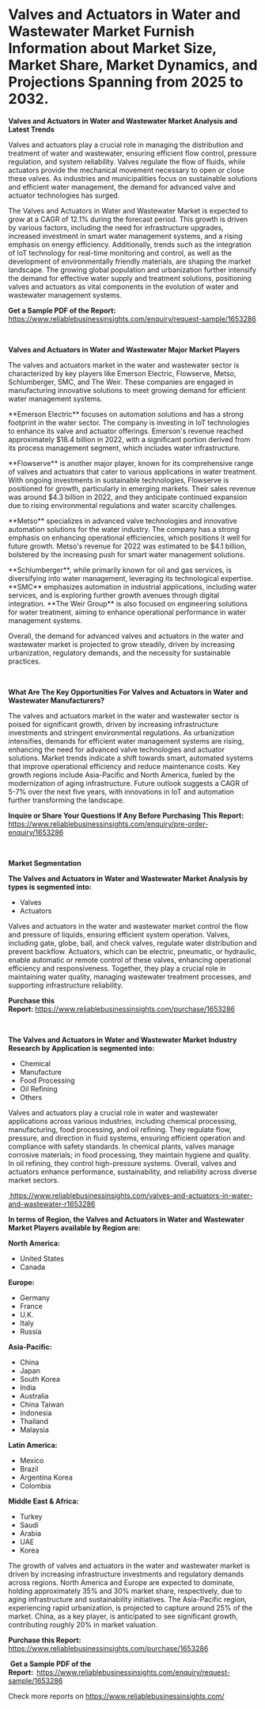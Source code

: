 <p><h1>Valves and Actuators in Water and Wastewater Market Furnish Information about Market Size, Market Share, Market Dynamics, and Projections Spanning from 2025 to 2032.</h1></p><p><strong>Valves and Actuators in Water and Wastewater Market Analysis and Latest Trends</strong></p>
<p><p>Valves and actuators play a crucial role in managing the distribution and treatment of water and wastewater, ensuring efficient flow control, pressure regulation, and system reliability. Valves regulate the flow of fluids, while actuators provide the mechanical movement necessary to open or close these valves. As industries and municipalities focus on sustainable solutions and efficient water management, the demand for advanced valve and actuator technologies has surged.</p><p>The Valves and Actuators in Water and Wastewater Market is expected to grow at a CAGR of 12.1% during the forecast period. This growth is driven by various factors, including the need for infrastructure upgrades, increased investment in smart water management systems, and a rising emphasis on energy efficiency. Additionally, trends such as the integration of IoT technology for real-time monitoring and control, as well as the development of environmentally friendly materials, are shaping the market landscape. The growing global population and urbanization further intensify the demand for effective water supply and treatment solutions, positioning valves and actuators as vital components in the evolution of water and wastewater management systems.</p></p>
<p><strong>Get a Sample PDF of the Report:&nbsp;</strong> <a href="https://www.reliablebusinessinsights.com/enquiry/request-sample/1653286?utm_campaign=3360&utm_medium=2&utm_source=Github&utm_content=ia&utm_term=08032025&utm_id=valves-and-actuators-in-water-and-wastewater">https://www.reliablebusinessinsights.com/enquiry/request-sample/1653286</a></p>
<p>&nbsp;</p>
<p><strong>Valves and Actuators in Water and Wastewater Major Market Players</strong></p>
<p><p>The valves and actuators market in the water and wastewater sector is characterized by key players like Emerson Electric, Flowserve, Metso, Schlumberger, SMC, and The Weir. These companies are engaged in manufacturing innovative solutions to meet growing demand for efficient water management systems.</p><p>**Emerson Electric** focuses on automation solutions and has a strong footprint in the water sector. The company is investing in IoT technologies to enhance its valve and actuator offerings. Emerson's revenue reached approximately $18.4 billion in 2022, with a significant portion derived from its process management segment, which includes water infrastructure.</p><p>**Flowserve** is another major player, known for its comprehensive range of valves and actuators that cater to various applications in water treatment. With ongoing investments in sustainable technologies, Flowserve is positioned for growth, particularly in emerging markets. Their sales revenue was around $4.3 billion in 2022, and they anticipate continued expansion due to rising environmental regulations and water scarcity challenges.</p><p>**Metso** specializes in advanced valve technologies and innovative automation solutions for the water industry. The company has a strong emphasis on enhancing operational efficiencies, which positions it well for future growth. Metso's revenue for 2022 was estimated to be $4.1 billion, bolstered by the increasing push for smart water management solutions.</p><p>**Schlumberger**, while primarily known for oil and gas services, is diversifying into water management, leveraging its technological expertise. **SMC** emphasizes automation in industrial applications, including water services, and is exploring further growth avenues through digital integration. **The Weir Group** is also focused on engineering solutions for water treatment, aiming to enhance operational performance in water management systems.</p><p>Overall, the demand for advanced valves and actuators in the water and wastewater market is projected to grow steadily, driven by increasing urbanization, regulatory demands, and the necessity for sustainable practices.</p></p>
<p>&nbsp;</p>
<p><strong>What Are The Key Opportunities For Valves and Actuators in Water and Wastewater Manufacturers?</strong></p>
<p><p>The valves and actuators market in the water and wastewater sector is poised for significant growth, driven by increasing infrastructure investments and stringent environmental regulations. As urbanization intensifies, demands for efficient water management systems are rising, enhancing the need for advanced valve technologies and actuator solutions. Market trends indicate a shift towards smart, automated systems that improve operational efficiency and reduce maintenance costs. Key growth regions include Asia-Pacific and North America, fueled by the modernization of aging infrastructure. Future outlook suggests a CAGR of 5-7% over the next five years, with innovations in IoT and automation further transforming the landscape.</p></p>
<p><strong>Inquire or Share Your Questions If Any Before Purchasing This Report:</strong> <a href="https://www.reliablebusinessinsights.com/enquiry/pre-order-enquiry/1653286?utm_campaign=3360&utm_medium=2&utm_source=Github&utm_content=ia&utm_term=08032025&utm_id=valves-and-actuators-in-water-and-wastewater">https://www.reliablebusinessinsights.com/enquiry/pre-order-enquiry/1653286</a></p>
<p>&nbsp;</p>
<p><strong>Market Segmentation</strong></p>
<p><strong>The Valves and Actuators in Water and Wastewater Market Analysis by types is segmented into:</strong></p>
<p><ul><li>Valves</li><li>Actuators</li></ul></p>
<p><p>Valves and actuators in the water and wastewater market control the flow and pressure of liquids, ensuring efficient system operation. Valves, including gate, globe, ball, and check valves, regulate water distribution and prevent backflow. Actuators, which can be electric, pneumatic, or hydraulic, enable automatic or remote control of these valves, enhancing operational efficiency and responsiveness. Together, they play a crucial role in maintaining water quality, managing wastewater treatment processes, and supporting infrastructure reliability.</p></p>
<p><strong>Purchase this Report:&nbsp;</strong><a href="https://www.reliablebusinessinsights.com/purchase/1653286?utm_campaign=3360&utm_medium=2&utm_source=Github&utm_content=ia&utm_term=08032025&utm_id=valves-and-actuators-in-water-and-wastewater">https://www.reliablebusinessinsights.com/purchase/1653286</a></p>
<p>&nbsp;</p>
<p><strong>The Valves and Actuators in Water and Wastewater Market Industry Research by Application is segmented into:</strong></p>
<p><ul><li>Chemical</li><li>Manufacture</li><li>Food Processing</li><li>Oil Refining</li><li>Others</li></ul></p>
<p><p>Valves and actuators play a crucial role in water and wastewater applications across various industries, including chemical processing, manufacturing, food processing, and oil refining. They regulate flow, pressure, and direction in fluid systems, ensuring efficient operation and compliance with safety standards. In chemical plants, valves manage corrosive materials; in food processing, they maintain hygiene and quality. In oil refining, they control high-pressure systems. Overall, valves and actuators enhance performance, sustainability, and reliability across diverse market sectors.</p></p>
<p><a href="https://www.reliablebusinessinsights.com/valves-and-actuators-in-water-and-wastewater-r1653286?utm_campaign=3360&utm_medium=2&utm_source=Github&utm_content=ia&utm_term=08032025&utm_id=valves-and-actuators-in-water-and-wastewater">&nbsp;https://www.reliablebusinessinsights.com/valves-and-actuators-in-water-and-wastewater-r1653286</a></p>
<p><strong>In terms of Region, the Valves and Actuators in Water and Wastewater Market Players available by Region are:</strong></p>
<p>
    <p> <strong> North America: </strong>
        <ul>
            <li>United States</li>
            <li>Canada</li>
        </ul>
        </p> 
    <p> <strong> Europe: </strong>
        <ul>
            <li>Germany</li>
            <li>France</li>
            <li>U.K.</li>
            <li>Italy</li>
            <li>Russia</li>
        </ul>
        </p> 
    <p> <strong> Asia-Pacific: </strong>
        <ul>
            <li>China</li>
            <li>Japan</li>
            <li>South Korea</li>
            <li>India</li>
            <li>Australia</li>
            <li>China Taiwan</li>
            <li>Indonesia</li>
            <li>Thailand</li>
            <li>Malaysia</li>
        </ul>
        </p> 
    <p> <strong> Latin America: </strong>
        <ul>
            <li>Mexico</li>
            <li>Brazil</li>
            <li>Argentina Korea</li>
            <li>Colombia</li>
        </ul>
        </p> 
    <p> <strong> Middle East & Africa: </strong>
        <ul>
            <li>Turkey</li>
            <li>Saudi</li>
            <li>Arabia</li>
            <li>UAE</li>
            <li>Korea</li>
        </ul>
    </p>
    </p>
<p><p>The growth of valves and actuators in the water and wastewater market is driven by increasing infrastructure investments and regulatory demands across regions. North America and Europe are expected to dominate, holding approximately 35% and 30% market share, respectively, due to aging infrastructure and sustainability initiatives. The Asia-Pacific region, experiencing rapid urbanization, is projected to capture around 25% of the market. China, as a key player, is anticipated to see significant growth, contributing roughly 20% in market valuation.</p></p>
<p><strong>Purchase this Report: </strong><a href="https://www.reliablebusinessinsights.com/purchase/1653286?utm_campaign=3360&utm_medium=2&utm_source=Github&utm_content=ia&utm_term=08032025&utm_id=valves-and-actuators-in-water-and-wastewater">https://www.reliablebusinessinsights.com/purchase/1653286</a></p>
<p>&nbsp;<strong>Get a Sample PDF of the Report:&nbsp;&nbsp;</strong><a href="https://www.reliablebusinessinsights.com/enquiry/request-sample/1653286?utm_campaign=3360&utm_medium=2&utm_source=Github&utm_content=ia&utm_term=08032025&utm_id=valves-and-actuators-in-water-and-wastewater">https://www.reliablebusinessinsights.com/enquiry/request-sample/1653286</a></p>
<p><strong></strong></p>
<p>Check more reports on <a href="https://www.reliablebusinessinsights.com/?utm_campaign=3360&utm_medium=2&utm_source=Github&utm_content=ia&utm_term=08032025&utm_id=valves-and-actuators-in-water-and-wastewater">https://www.reliablebusinessinsights.com/</a></p>